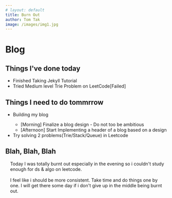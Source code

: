 ```yaml
---
# layout: default
title: Burn Out
author: Tom Tak
image: /images/img1.jpg
---
```


# Blog

## Things I've done today

<ul>
  <li>Finished Taking Jekyll Tutorial</li>
  <li>Tried Medium level Trie Problem on LeetCode[Failed]</li>
</ul>

## Things I need to do tommrrow

<ul>
  <li>Building my blog</li>
  <ul>
    <li>[Morning] Finalize a blog design - Do not too be ambitious</li>
    <li>[Afternoon] Start Implementing a header of a blog based on a design</li>
  </ul>
  <li>Try solving 2 problems(Trie/Stack/Queue) in Leetcode</li>
</ul>

## Blah, Blah, Blah

<div style="padding-left: 15px;">
  Today I was totally burnt out especially in the evening so i couldn't study enough for ds & algo on leetcode.
  <br><br>
  I feel like i should be more consistent. Take time and do things one by one. I will get there some day if i don't give up in the middle being burnt out.
</div>
 
<!-- ![img-1](/images/img1.jpg) -->
<!-- <img src="/images/img1.jpg" alt="img-1" /> -->
